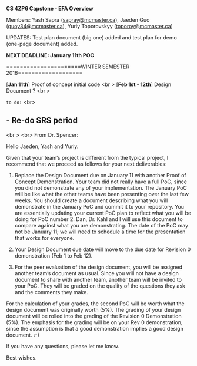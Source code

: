 __CS 4ZP6 Capstone - EFA Overview__

Members: Yash Sapra (sapray@mcmaster.ca), Jaeden Guo (guoy34@mcmaster.ca), Yuriy Toporovskyy (toporoy@mcmaster.ca)

UPDATES: Test plan document (big one) added and test plan for demo (one-page document) added.

**NEXT DEADLINE: January 11th POC**

======================WINTER SEMESTER 2016=================== 

[__Jan 11th__] Proof of concept initial code <br \>
[__Feb 1st - 12th__] Design Document ?  <br \>

 `to do:` <br\>
 ## - Re-do SRS period 
 <br \>
<br\>
From Dr. Spencer: 

Hello Jaeden, Yash and Yuriy.

Given that your team’s project is different from the typical project, I recommend that we proceed as follows for your next deliverables:

1. Replace the Design Document due on January 11 with another Proof of Concept Demonstration.  Your team did not really have a full PoC, since you did not demonstrate any of your implementation.  The January PoC will be like what the other teams have been presenting over the last few weeks.  You should create a document describing what you will demonstrate in the January PoC and commit it to your repository.  You are essentially updating your current PoC plan to reflect what you will be doing for PoC number 2.  Dan, Dr. Kahl and I will use this document to compare against what you are demonstrating.  The date of the PoC may not be January 11; we will need to schedule a time for the presentation that works for everyone.

2. Your Design Document due date will move to the due date for Revision 0 demonstration (Feb 1 to Feb 12).

3. For the peer evaluation of the design document, you will be assigned another team’s document as usual.  Since you will not have a design document to share with another team, another team will be invited to your PoC.  They will be graded on the quality of the questions they ask and the comments they make.

For the calculation of your grades, the second PoC will be worth what the design document was originally worth (5%).  The grading of your design document will be rolled into the grading of the Revision 0 Demonstration (5%).  The emphasis for the grading will be on your Rev 0 demonstration, since the assumption is that a good demonstration implies a good design document.  :-)

If you have any questions, please let me know.

Best wishes.
